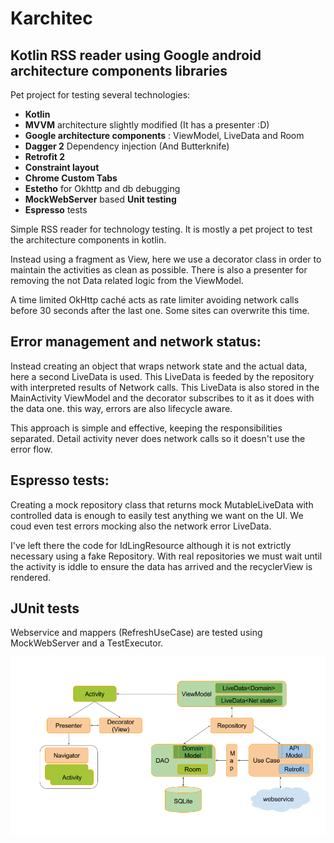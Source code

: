 Karchitec
================

## Kotlin RSS reader using Google android architecture components libraries

Pet project for testing several technologies:
- **Kotlin**
- **MVVM** architecture slightly modified (It has a presenter :D)
- **Google architecture components** : ViewModel, LiveData and Room
- **Dagger 2** Dependency injection (And Butterknife)
- **Retrofit 2**
- **Constraint layout**
- **Chrome Custom Tabs**
- **Estetho** for Okhttp and db debugging
- **MockWebServer** based **Unit testing**
- **Espresso** tests
 
Simple RSS reader for technology testing. It is mostly a pet project to test the architecture components in kotlin.

Instead using a fragment as View, here we use a decorator class in order to maintain the activities as clean as possible. There is also a presenter for removing the not Data related logic from the ViewModel.

A time limited OkHttp caché acts as rate limiter avoiding network calls before 30 seconds after the last one. Some sites can overwrite this time.
## Error management and network status: 
Instead creating an object that wraps network state and the actual data, here a second LiveData<NetworkError> is used. This LiveData is feeded by the repository with interpreted results of Network calls. This LiveData is also stored in the MainActivity ViewModel and the decorator subscribes to it as it does with the data one. this way, errors are also lifecycle aware.

This approach is simple and effective, keeping the responsibilities separated. Detail activity never does network calls so it doesn't use the error flow.

## Espresso tests: 
Creating a mock repository class that returns mock MutableLiveData with controlled data is enough to easily test anything we want on the UI. We coud even test errors mocking also the network error LiveData. 

I've left there the code for IdLingResource although it is not extrictly necessary using a fake Repository. With real repositories we must wait until the activity is iddle to ensure the data has arrived and the recyclerView is rendered.
## JUnit tests
Webservice and mappers (RefreshUseCase) are tested using MockWebServer and a TestExecutor.

![Alt text](./karchitec.png?raw=true "Architecture")